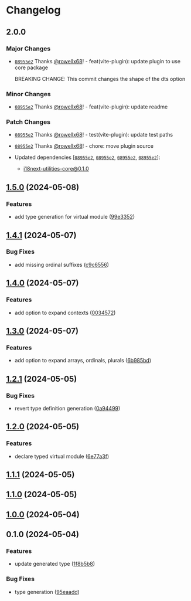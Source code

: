 # Changelog

## 2.0.0

### Major Changes

- [`08955e2`](https://github.com/rowellx68/i18next-utilities/commit/08955e27cc9b7ecf31e7c62ca14bf2a512b9a582) Thanks [@rowellx68](https://github.com/rowellx68)! - feat(vite-plugin): update plugin to use core package

  BREAKING CHANGE: This commit changes the shape of the dts option

### Minor Changes

- [`08955e2`](https://github.com/rowellx68/i18next-utilities/commit/08955e27cc9b7ecf31e7c62ca14bf2a512b9a582) Thanks [@rowellx68](https://github.com/rowellx68)! - feat(vite-plugin): update readme

### Patch Changes

- [`08955e2`](https://github.com/rowellx68/i18next-utilities/commit/08955e27cc9b7ecf31e7c62ca14bf2a512b9a582) Thanks [@rowellx68](https://github.com/rowellx68)! - test(vite-plugin): update test paths

- [`08955e2`](https://github.com/rowellx68/i18next-utilities/commit/08955e27cc9b7ecf31e7c62ca14bf2a512b9a582) Thanks [@rowellx68](https://github.com/rowellx68)! - chore: move plugin source

- Updated dependencies [[`08955e2`](https://github.com/rowellx68/i18next-utilities/commit/08955e27cc9b7ecf31e7c62ca14bf2a512b9a582), [`08955e2`](https://github.com/rowellx68/i18next-utilities/commit/08955e27cc9b7ecf31e7c62ca14bf2a512b9a582), [`08955e2`](https://github.com/rowellx68/i18next-utilities/commit/08955e27cc9b7ecf31e7c62ca14bf2a512b9a582), [`08955e2`](https://github.com/rowellx68/i18next-utilities/commit/08955e27cc9b7ecf31e7c62ca14bf2a512b9a582)]:
  - i18next-utilities-core@0.1.0

## [1.5.0](https://github.com/rowellx68/vite-plugin-typed-i18next-loader/compare/1.4.1...1.5.0) (2024-05-08)

### Features

- add type generation for virtual module ([99e3352](https://github.com/rowellx68/vite-plugin-typed-i18next-loader/commit/99e335226c1d04e613ef43843c06c9704a1d2651))

## [1.4.1](https://github.com/rowellx68/vite-plugin-typed-i18next-loader/compare/1.4.0...1.4.1) (2024-05-07)

### Bug Fixes

- add missing ordinal suffixes ([c9c6556](https://github.com/rowellx68/vite-plugin-typed-i18next-loader/commit/c9c655663f37cc7c1b033af8acd807c401b0aab3))

## [1.4.0](https://github.com/rowellx68/vite-plugin-typed-i18next-loader/compare/1.3.0...1.4.0) (2024-05-07)

### Features

- add option to expand contexts ([0034572](https://github.com/rowellx68/vite-plugin-typed-i18next-loader/commit/00345722ed7294cf65d1153f47da73d4b016a607))

## [1.3.0](https://github.com/rowellx68/vite-plugin-typed-i18next-loader/compare/1.2.1...1.3.0) (2024-05-07)

### Features

- add option to expand arrays, ordinals, plurals ([6b985bd](https://github.com/rowellx68/vite-plugin-typed-i18next-loader/commit/6b985bd327858f97566cb6abeaeef74ed110a380))

## [1.2.1](https://github.com/rowellx68/vite-plugin-typed-i18next-loader/compare/1.2.0...1.2.1) (2024-05-05)

### Bug Fixes

- revert type definition generation ([0a94499](https://github.com/rowellx68/vite-plugin-typed-i18next-loader/commit/0a94499a61ebb3538ab94e0ea1f346530a81db34))

## [1.2.0](https://github.com/rowellx68/vite-plugin-typed-i18next-loader/compare/1.1.1...1.2.0) (2024-05-05)

### Features

- declare typed virtual module ([6e77a3f](https://github.com/rowellx68/vite-plugin-typed-i18next-loader/commit/6e77a3fc93f153142389de0f0672ff4431680a66))

## [1.1.1](https://github.com/rowellx68/vite-plugin-typed-i18next-loader/compare/1.1.0...1.1.1) (2024-05-05)

## [1.1.0](https://github.com/rowellx68/vite-plugin-typed-i18next-loader/compare/1.0.0...1.1.0) (2024-05-05)

## [1.0.0](https://github.com/rowellx68/vite-plugin-typed-i18next-loader/compare/0.1.0...1.0.0) (2024-05-04)

## 0.1.0 (2024-05-04)

### Features

- update generated type ([1f8b5b8](https://github.com/rowellx68/vite-plugin-typed-i18next-loader/commit/1f8b5b8bf6cad6b5806e3db670a87da780dd7890))

### Bug Fixes

- type generation ([95eaadd](https://github.com/rowellx68/vite-plugin-typed-i18next-loader/commit/95eaadd15ca4378744eba2ed6d8201c0eb48a5da))
